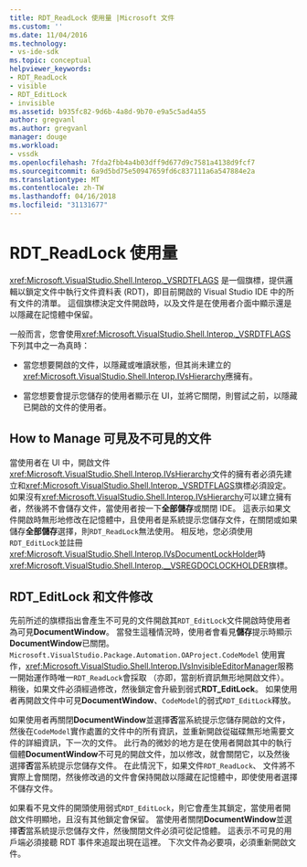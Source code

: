 ```yaml
---
title: RDT_ReadLock 使用量 |Microsoft 文件
ms.custom: ''
ms.date: 11/04/2016
ms.technology:
- vs-ide-sdk
ms.topic: conceptual
helpviewer_keywords:
- RDT_ReadLock
- visible
- RDT_EditLock
- invisible
ms.assetid: b935fc82-9d6b-4a8d-9b70-e9a5c5ad4a55
author: gregvanl
ms.author: gregvanl
manager: douge
ms.workload:
- vssdk
ms.openlocfilehash: 7fda2fbb4a4b03dff9d677d9c7581a4138d9fcf7
ms.sourcegitcommit: 6a9d5bd75e50947659fd6c837111a6a547884e2a
ms.translationtype: MT
ms.contentlocale: zh-TW
ms.lasthandoff: 04/16/2018
ms.locfileid: "31131677"
---
```

# <a name="rdtreadlock-usage"></a>RDT_ReadLock 使用量

<xref:Microsoft.VisualStudio.Shell.Interop._VSRDTFLAGS> 是一個旗標，提供邏輯以鎖定文件中執行文件資料表 (RDT)，即目前開啟的 Visual Studio IDE 中的所有文件的清單。 這個旗標決定文件開啟時，以及文件是在使用者介面中顯示還是以隱藏在記憶體中保留。

一般而言，您會使用<xref:Microsoft.VisualStudio.Shell.Interop._VSRDTFLAGS>下列其中之一為真時：

- 當您想要開啟的文件，以隱藏或唯讀狀態，但其尚未建立的<xref:Microsoft.VisualStudio.Shell.Interop.IVsHierarchy>應擁有。

- 當您想要會提示您儲存的使用者顯示在 UI，並將它關閉，則嘗試之前，以隱藏已開啟的文件的使用者。

## <a name="how-to-manage-visible-and-invisible-documents"></a>How to Manage 可見及不可見的文件

當使用者在 UI 中，開啟文件<xref:Microsoft.VisualStudio.Shell.Interop.IVsHierarchy>文件的擁有者必須先建立和<xref:Microsoft.VisualStudio.Shell.Interop._VSRDTFLAGS>旗標必須設定。 如果沒有<xref:Microsoft.VisualStudio.Shell.Interop.IVsHierarchy>可以建立擁有者，然後將不會儲存文件，當使用者按一下**全部儲存**或關閉 IDE。 這表示如果文件開啟時無形地修改在記憶體中，且使用者是系統提示您儲存文件，在關閉或如果儲存**全部儲存**選擇，則`RDT_ReadLock`無法使用。 相反地，您必須使用`RDT_EditLock`並註冊<xref:Microsoft.VisualStudio.Shell.Interop.IVsDocumentLockHolder>時<xref:Microsoft.VisualStudio.Shell.Interop.__VSREGDOCLOCKHOLDER>旗標。

## <a name="rdteditlock-and-document-modification"></a>RDT_EditLock 和文件修改

先前所述的旗標指出會產生不可見的文件開啟其`RDT_EditLock`文件開啟時使用者為可見**DocumentWindow**。 當發生這種情況時，使用者會看見**儲存**提示時顯示**DocumentWindow**已關閉。 `Microsoft.VisualStudio.Package.Automation.OAProject.CodeModel` 使用實作，<xref:Microsoft.VisualStudio.Shell.Interop.IVsInvisibleEditorManager>服務一開始運作時唯一`RDT_ReadLock`會採取 （亦即，當剖析資訊無形地開啟文件）。 稍後，如果文件必須經過修改，然後鎖定會升級到弱式**RDT_EditLock**。 如果使用者再開啟文件中可見**DocumentWindow**、`CodeModel`的弱式`RDT_EditLock`釋放。

如果使用者再關閉**DocumentWindow**並選擇**否**當系統提示您儲存開啟的文件，然後在`CodeModel`實作處置的文件中的所有資訊，並重新開啟從磁碟無形地需要文件的詳細資訊，下一次的文件。 此行為的微妙的地方是在使用者開啟其中的執行個體**DocumentWindow**不可見的開啟文件，加以修改，就會關閉它，以及然後選擇**否**當系統提示您儲存文件。 在此情況下，如果文件`RDT_ReadLock`、 文件將不實際上會關閉，然後修改過的文件會保持開啟以隱藏在記憶體中，即使使用者選擇不儲存文件。

如果看不見文件的開頭使用弱式`RDT_EditLock`，則它會產生其鎖定，當使用者開啟文件明顯地，且沒有其他鎖定會保留。 當使用者關閉**DocumentWindow**並選擇**否**當系統提示您儲存文件，然後關閉文件必須可從記憶體。 這表示不可見的用戶端必須接聽 RDT 事件來追蹤出現在這裡。 下次文件為必要項，必須重新開啟文件。